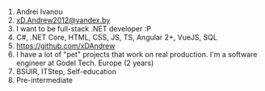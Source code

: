 1. Andrei Ivanou
2. xD.Andrew2012@yandex.by
3. I want to be full-stack .NET developer :P
4. C#, .NET Core, HTML, CSS, JS, TS, Angular 2+, VueJS, SQL
5. https://github.com/xDAndrew
6. I have a lot of "pet" projects that work on real production. I'm a software engineer at Godel Tech. Europe (2 years)
7. BSUIR, ITStep, Self-education
8. Pre-intermediate